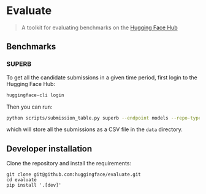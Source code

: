 # Evaluate
> A toolkit for evaluating benchmarks on the [Hugging Face Hub](https://huggingface.co)

## Benchmarks

### SUPERB

To get all the candidate submissions in a given time period, first login to the Hugging Face Hub:

```bash
huggingface-cli login
```

Then you can run:

```bash
python scripts/submission_table.py superb --endpoint models --repo-type model --start-date 2021-09-11 --end-date 2021-09-18
```

which will store all the submissions as a CSV file in the `data` directory.

## Developer installation

Clone the repository and install the requirements:

```
git clone git@github.com:huggingface/evaluate.git
cd evaluate
pip install '.[dev]'
```

